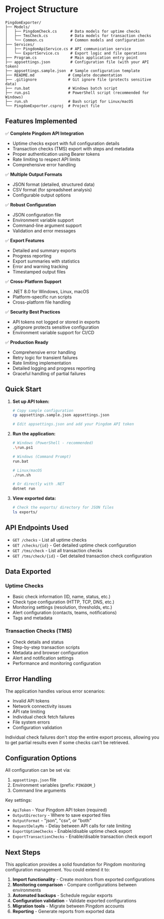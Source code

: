 # Project Structure

```
PingdomExporter/
├── Models/
│   ├── PingdomCheck.cs      # Data models for uptime checks
│   ├── TmsCheck.cs          # Data models for transaction checks
│   └── Common.cs            # Common models and configuration
├── Services/
│   ├── PingdomApiService.cs # API communication service
│   └── ExportService.cs     # Export logic and file operations
├── Program.cs               # Main application entry point
├── appsettings.json         # Configuration file (with your API token)
├── appsettings.sample.json  # Sample configuration template
├── README.md               # Complete documentation
├── .gitignore              # Git ignore file (protects sensitive data)
├── run.bat                 # Windows batch script
├── run.ps1                 # PowerShell script (recommended for Windows)
├── run.sh                  # Bash script for Linux/macOS
└── PingdomExporter.csproj  # Project file
```

## Features Implemented

✅ **Complete Pingdom API Integration**
- Uptime checks export with full configuration details
- Transaction checks (TMS) export with steps and metadata
- Proper authentication using Bearer tokens
- Rate limiting to respect API limits
- Comprehensive error handling

✅ **Multiple Output Formats**
- JSON format (detailed, structured data)
- CSV format (for spreadsheet analysis)
- Configurable output options

✅ **Robust Configuration**
- JSON configuration file
- Environment variable support
- Command-line argument support
- Validation and error messages

✅ **Export Features**
- Detailed and summary exports
- Progress reporting
- Export summaries with statistics
- Error and warning tracking
- Timestamped output files

✅ **Cross-Platform Support**
- .NET 8.0 for Windows, Linux, macOS
- Platform-specific run scripts
- Cross-platform file handling

✅ **Security Best Practices**
- API tokens not logged or stored in exports
- .gitignore protects sensitive configuration
- Environment variable support for CI/CD

✅ **Production Ready**
- Comprehensive error handling
- Retry logic for transient failures
- Rate limiting implementation
- Detailed logging and progress reporting
- Graceful handling of partial failures

## Quick Start

1. **Set up API token:**
   ```bash
   # Copy sample configuration
   cp appsettings.sample.json appsettings.json
   
   # Edit appsettings.json and add your Pingdom API token
   ```

2. **Run the application:**
   ```bash
   # Windows (PowerShell - recommended)
   .\run.ps1
   
   # Windows (Command Prompt)
   run.bat
   
   # Linux/macOS
   ./run.sh
   
   # Or directly with .NET
   dotnet run
   ```

3. **View exported data:**
   ```bash
   # Check the exports/ directory for JSON files
   ls exports/
   ```

## API Endpoints Used

- `GET /checks` - List all uptime checks
- `GET /checks/{id}` - Get detailed uptime check configuration
- `GET /tms/check` - List all transaction checks
- `GET /tms/check/{id}` - Get detailed transaction check configuration

## Data Exported

### Uptime Checks
- Basic check information (ID, name, status, etc.)
- Check type configuration (HTTP, TCP, DNS, etc.)
- Monitoring settings (resolution, thresholds, etc.)
- Alert configuration (contacts, teams, notifications)
- Tags and metadata

### Transaction Checks (TMS)
- Check details and status
- Step-by-step transaction scripts
- Metadata and browser configuration
- Alert and notification settings
- Performance and monitoring configuration

## Error Handling

The application handles various error scenarios:
- Invalid API tokens
- Network connectivity issues
- API rate limiting
- Individual check fetch failures
- File system errors
- Configuration validation

Individual check failures don't stop the entire export process, allowing you to get partial results even if some checks can't be retrieved.

## Configuration Options

All configuration can be set via:
1. `appsettings.json` file
2. Environment variables (prefix: `PINGDOM_`)
3. Command line arguments

Key settings:
- `ApiToken` - Your Pingdom API token (required)
- `OutputDirectory` - Where to save exported files
- `OutputFormat` - "json", "csv", or "both"
- `RequestDelayMs` - Delay between API calls for rate limiting
- `ExportUptimeChecks` - Enable/disable uptime check export
- `ExportTransactionChecks` - Enable/disable transaction check export

## Next Steps

This application provides a solid foundation for Pingdom monitoring configuration management. You could extend it to:

1. **Import functionality** - Create monitors from exported configurations
2. **Monitoring comparison** - Compare configurations between environments
3. **Automated backups** - Schedule regular exports
4. **Configuration validation** - Validate exported configurations
5. **Migration tools** - Migrate between Pingdom accounts
6. **Reporting** - Generate reports from exported data
